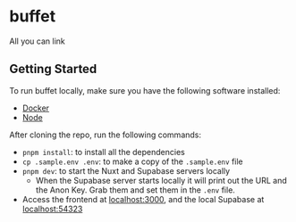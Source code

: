 # buffet

All you can link

## Getting Started

To run buffet locally, make sure you have the following software installed:

- [Docker](https://docker.com)
- [Node](https://nodejs.org)

After cloning the repo, run the following commands:

- `pnpm install`: to install all the dependencies
- `cp .sample.env .env`: to make a copy of the `.sample.env` file
- `pnpm dev`: to start the Nuxt and Supabase servers locally
  - When the Supabase server starts locally it will print out the URL and the Anon Key. Grab them
    and set them in the `.env` file.
- Access the frontend at [localhost:3000](http://localhost:3000), and the local Supabase at [localhost:54323](http://localhost:54323)
